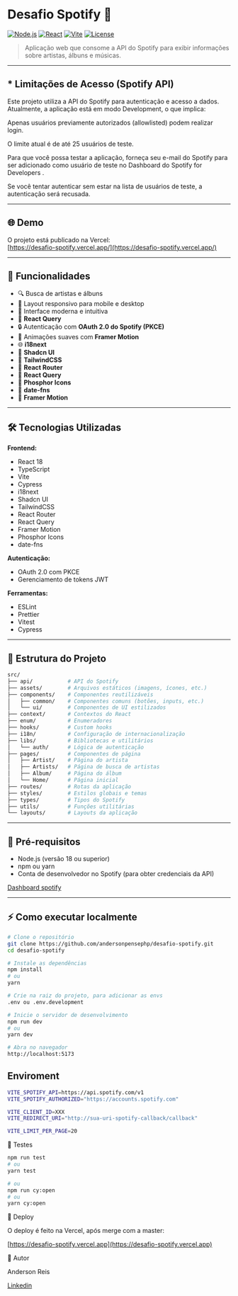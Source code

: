 # Desafio Spotify 🎵

[![Node.js](https://img.shields.io/badge/Node.js-18+-green?logo=node.js)](https://nodejs.org/)
[![React](https://img.shields.io/badge/React-18-blue?logo=react)](https://reactjs.org/)
[![Vite](https://img.shields.io/badge/Vite-4-yellow?logo=vite)](https://vitejs.dev/)
[![License](https://img.shields.io/badge/License-MIT-blue)](LICENSE)

> Aplicação web que consome a API do Spotify para exibir informações sobre artistas, álbuns e músicas.

---
## * Limitações de Acesso (Spotify API)

Este projeto utiliza a API do Spotify
 para autenticação e acesso a dados. Atualmente, a aplicação está em modo Development, o que implica:

Apenas usuários previamente autorizados (allowlisted) podem realizar login.

O limite atual é de até 25 usuários de teste.

Para que você possa testar a aplicação, forneça seu e-mail do Spotify para ser adicionado como usuário de teste no Dashboard do Spotify for Developers
.

Se você tentar autenticar sem estar na lista de usuários de teste, a autenticação será recusada.

---

## 🌐 Demo

O projeto está publicado na Vercel:  
[https://desafio-spotify.vercel.app/](https://desafio-spotify.vercel.app/)

---

## 🚀 Funcionalidades

- 🔍 Busca de artistas e álbuns  
- 📱 Layout responsivo para mobile e desktop  
- 🎨 Interface moderna e intuitiva  
- 🔄 **React Query**  
- 🔒 Autenticação com **OAuth 2.0 do Spotify (PKCE)**  
- 🎨 Animações suaves com **Framer Motion**  
- 🌐 **i18next**  
- 🎨 **Shadcn UI**  
- 🎨 **TailwindCSS**  
- 🎨 **React Router**  
- 🎨 **React Query**  
- 🎨 **Phosphor Icons**  
- 🎨 **date-fns**  
- 🎨 **Framer Motion**  

---

## 🛠️ Tecnologias Utilizadas

**Frontend:**

- React 18  
- TypeScript  
- Vite  
- Cypress  
- i18next  
- Shadcn UI  
- TailwindCSS  
- React Router  
- React Query  
- Framer Motion  
- Phosphor Icons  
- date-fns  

**Autenticação:**

- OAuth 2.0 com PKCE  
- Gerenciamento de tokens JWT  

**Ferramentas:**

- ESLint  
- Prettier  
- Vitest 
- Cypress

---
## 📂 Estrutura do Projeto


```bash
src/
├── api/           # API do Spotify
├── assets/        # Arquivos estáticos (imagens, ícones, etc.)
├── components/    # Componentes reutilizáveis
│   ├── common/    # Componentes comuns (botões, inputs, etc.)
│   └── ui/        # Componentes de UI estilizados
├── context/       # Contextos do React
├── enum/          # Enumeradores
├── hooks/         # Custom hooks
├── i18n/          # Configuração de internacionalização
├── libs/          # Bibliotecas e utilitários
│   └── auth/      # Lógica de autenticação
├── pages/         # Componentes de página
│   ├── Artist/    # Página do artista
│   ├── Artists/   # Página de busca de artistas
│   ├── Album/     # Página do álbum
│   └── Home/      # Página inicial
├── routes/        # Rotas da aplicação
├── styles/        # Estilos globais e temas
├── types/         # Tipos do Spotify
├── utils/         # Funções utilitárias
└── layouts/       # Layouts da aplicação
```

---

## 🔧 Pré-requisitos

- Node.js (versão 18 ou superior)  
- npm ou yarn  
- Conta de desenvolvedor no Spotify (para obter credenciais da API)

[Dashboard spotify](https://developer.spotify.com/dashboard)

---

## ⚡ Como executar localmente

```bash
# Clone o repositório
git clone https://github.com/andersonpensephp/desafio-spotify.git
cd desafio-spotify

# Instale as dependências
npm install
# ou
yarn

# Crie na raiz do projeto, para adicionar as envs
.env ou .env.development

# Inicie o servidor de desenvolvimento
npm run dev
# ou
yarn dev

# Abra no navegador
http://localhost:5173

```

## Enviroment
```bash
VITE_SPOTIFY_API=https://api.spotify.com/v1
VITE_SPOTIFY_AUTHORIZED="https://accounts.spotify.com"

VITE_CLIENT_ID=XXX
VITE_REDIRECT_URI="http://sua-uri-spotify-callback/callback"

VITE_LIMIT_PER_PAGE=20

```

🧪 Testes

```bash
npm run test
# ou
yarn test

# ou
npm run cy:open
# ou
yarn cy:open
```
🚀 Deploy

O deploy é feito na Vercel, após merge com a master:  

[https://desafio-spotify.vercel.app](https://desafio-spotify.vercel.app)

👤 Autor

Anderson Reis

[Linkedin](https://www.linkedin.com/in/andersonfront/)
